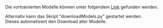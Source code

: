 Die vortrainierten Modelle können unter folgendem
[Link](https://www.oliver-feucht.de/nextcloud/s/OrPDp7G2uxLo5av) gefunden werden.

Alternativ kann das Skript "downloadModels.py" gestartet werden.\
Dieses automatisiert den Download aller Modelle.
